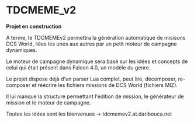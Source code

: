 TDCMEME_v2
==========

**Projet en construction**

A terme, le TDCMEMEv2 permettra la génération automatique de misisons DCS World, liées les unes aux autres par un petit moteur de campagne dynamiques.

Le moteur de campagne dynamique sera basé sur les idées et concepts de celui qui était présent dans Falcon 4.0, un modèle du genre.

Le projet dispose déjà d'un parser Lua complet, peut lire, décomposer, re-composer et réécrire les fichiers missions de DCS World (fichiers MIZ).

Il lui manque la structure permettant l'édition de mission, le générateur de mission et le moteur de campagne.

Toutes les idées sont les bienvenues -> tdcmemev2.at.daribouca.net
